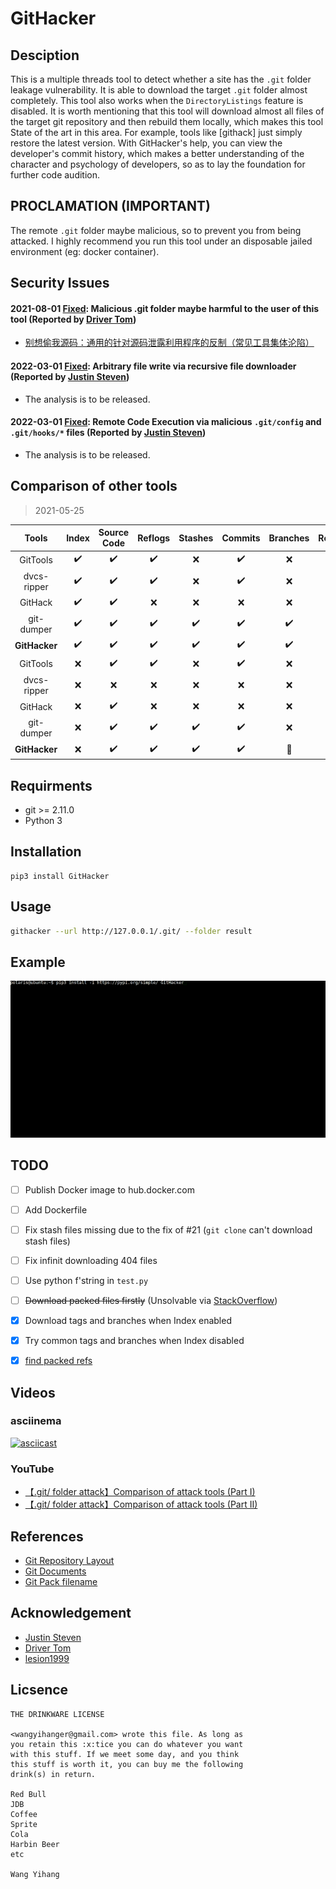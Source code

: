 # GitHacker

## Desciption

This is a multiple threads tool to detect whether a site has the `.git` folder 
leakage vulnerability. It is able to download the target `.git` folder almost 
completely. This tool also works when the `DirectoryListings` feature is 
disabled. It is worth mentioning that this tool will download almost all files 
of the target git repository and then rebuild them locally, which makes this 
tool State of the art in this area. For example, tools like [githack] just 
simply restore the latest version. With GitHacker's help, you can view the 
developer's commit history, which makes a better understanding of the character 
and psychology of developers, so as to lay the foundation for further code 
audition.

## PROCLAMATION (IMPORTANT)

The remote `.git` folder maybe malicious, so to prevent you from being attacked.
I highly recommend you run this tool under an disposable jailed environment 
(eg: docker container).

## Security Issues

#### 2021-08-01 [Fixed](https://github.com/WangYihang/GitHacker/commit/e105b5c04329e9c4b8080029976bc73d12b1f23f): Malicious .git folder maybe harmful to the user of this tool (Reported by [Driver Tom](https://drivertom.blogspot.com))

* [别想偷我源码：通用的针对源码泄露利用程序的反制（常见工具集体沦陷）](https://drivertom.blogspot.com/2021/08/git.html)

#### 2022-03-01 [Fixed](): Arbitrary file write via recursive file downloader (Reported by [Justin Steven](https://twitter.com/justinsteven))

* The analysis is to be released.

#### 2022-03-01 [Fixed](): Remote Code Execution via malicious `.git/config` and `.git/hooks/*` files (Reported by [Justin Steven](https://twitter.com/justinsteven))

* The analysis is to be released.

## Comparison of other tools

> 2021-05-25

|     Tools     |       Index        |    Source Code     |      Reflogs       |      Stashes       |      Commits       |      Branches      |      Remotes       |        Tags        |
| :-----------: | :----------------: | :----------------: | :----------------: | :----------------: | :----------------: | :----------------: | :----------------: | :----------------: |
|   GitTools    | :heavy_check_mark: | :heavy_check_mark: | :heavy_check_mark: |        :x:         | :heavy_check_mark: |        :x:         | :heavy_check_mark: |        :x:         |
|  dvcs-ripper  | :heavy_check_mark: | :heavy_check_mark: | :heavy_check_mark: |        :x:         | :heavy_check_mark: |        :x:         | :heavy_check_mark: |        :x:         |
|    GitHack    | :heavy_check_mark: | :heavy_check_mark: |        :x:         |        :x:         |        :x:         |        :x:         |        :x:         |        :x:         |
|  git-dumper   | :heavy_check_mark: | :heavy_check_mark: | :heavy_check_mark: | :heavy_check_mark: | :heavy_check_mark: | :heavy_check_mark: | :heavy_check_mark: | :heavy_check_mark: |
| **GitHacker** | :heavy_check_mark: | :heavy_check_mark: | :heavy_check_mark: | :heavy_check_mark: | :heavy_check_mark: | :heavy_check_mark: | :heavy_check_mark: | :heavy_check_mark: |
|   GitTools    |        :x:         | :heavy_check_mark: | :heavy_check_mark: |        :x:         | :heavy_check_mark: |        :x:         | :heavy_check_mark: |        :x:         |
|  dvcs-ripper  |        :x:         |        :x:         |        :x:         |        :x:         |        :x:         |        :x:         |        :x:         |        :x:         |
|    GitHack    |        :x:         | :heavy_check_mark: |        :x:         |        :x:         |        :x:         |        :x:         |        :x:         |        :x:         |
|  git-dumper   |        :x:         | :heavy_check_mark: | :heavy_check_mark: | :heavy_check_mark: | :heavy_check_mark: |        :x:         | :heavy_check_mark: |        :x:         |
| **GitHacker** |        :x:         | :heavy_check_mark: | :heavy_check_mark: | :heavy_check_mark: | :heavy_check_mark: |      :muscle:      | :heavy_check_mark: |      :muscle:      |

## Requirments

* git >= 2.11.0
* Python 3

## Installation

```
pip3 install GitHacker
```

## Usage

```bash
githacker --url http://127.0.0.1/.git/ --folder result
```

## Example

![Demo](./figure/demo.gif)

## TODO

- [ ] Publish Docker image to hub.docker.com
- [ ] Add Dockerfile
- [ ] Fix stash files missing due to the fix of #21 (`git clone` can't download stash files)
- [ ] Fix infinit downloading 404 files
- [ ] Use python f'string in `test.py`
- [ ] ~~Download packed files firstly~~ (Unsolvable via [StackOverflow](https://stackoverflow.com/questions/27789484/how-does-git-know-the-sha1-name-of-the-pack-files))
- [x] Download tags and branches when Index enabled
- [x] Try common tags and branches when Index disabled
- [x] [find packed refs](https://github.com/WangYihang/GitHacker/issues/1#issuecomment-487135667)


## Videos
### asciinema

[![asciicast](https://asciinema.org/a/xgRmZ9dNvzhe3T2XRYDJe15Rj.png)](https://asciinema.org/a/xgRmZ9dNvzhe3T2XRYDJe15Rj)

### YouTube
* [【.git/ folder attack】Comparison of attack tools (Part I)](https://www.youtube.com/watch?v=Bs3QpVGf2uk)
* [【.git/ folder attack】Comparison of attack tools (Part II)](https://www.youtube.com/watch?v=Xzg4kQt4qEo)

## References

* [Git Repository Layout](https://mirrors.edge.kernel.org/pub/software/scm/git/docs/gitrepository-layout.html)
* [Git Documents](https://git-scm.com/docs)
* [Git Pack filename](https://stackoverflow.com/questions/27789484/how-does-git-know-the-sha1-name-of-the-pack-files)

## Acknowledgement

- [Justin Steven](https://twitter.com/justinsteven)
- [Driver Tom](https://drivertom.blogspot.com)
- [lesion1999](https://github.com/lesion1999)

## Licsence
```
THE DRINKWARE LICENSE

<wangyihanger@gmail.com> wrote this file. As long as 
you retain this :x:tice you can do whatever you want 
with this stuff. If we meet some day, and you think 
this stuff is worth it, you can buy me the following
drink(s) in return.

Red Bull
JDB
Coffee
Sprite
Cola
Harbin Beer
etc

Wang Yihang
```
